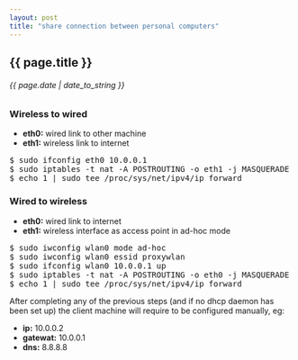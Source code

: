 ```yaml
---
layout: post
title: "share connection between personal computers"
---
```


## {{ page.title }}

###### {{ page.date | date_to_string }}

### Wireless to wired

- **eth0:** wired link to other machine
- **eth1:** wireless link to internet

<pre class="sh_sh">
$ sudo ifconfig eth0 10.0.0.1
$ sudo iptables -t nat -A POSTROUTING -o eth1 -j MASQUERADE
$ echo 1 | sudo tee /proc/sys/net/ipv4/ip_forward
</pre>

### Wired to wireless

- **eth0:** wired link to internet
- **eth1:** wireless interface as access point in ad-hoc mode

<pre class="sh_sh">
$ sudo iwconfig wlan0 mode ad-hoc
$ sudo iwconfig wlan0 essid proxywlan
$ sudo ifconfig wlan0 10.0.0.1 up
$ sudo iptables -t nat -A POSTROUTING -o eth0 -j MASQUERADE
$ echo 1 | sudo tee /proc/sys/net/ipv4/ip_forward
</pre>

After completing any of the previous steps (and if no dhcp daemon has been set up) the client machine will require to be configured manually, eg:

- **ip:** 10.0.0.2
- **gatewat:** 10.0.0.1
- **dns:** 8.8.8.8
